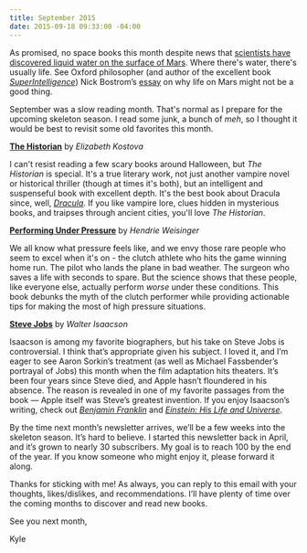 ```yaml
---
title: September 2015
date: 2015-09-18 09:33:00 -04:00
---
```


As promised, no space books this month despite news that [scientists have discovered liquid water on the surface of Mars](http://www.nasa.gov/press-release/nasa-confirms-evidence-that-liquid-water-flows-on-today-s-mars). Where there's water, there's usually life. See Oxford philosopher (and author of the excellent book *[SuperIntelligence](http://amzn.to/1FERxdZ)*) Nick Bostrom’s [essay](http://www.nickbostrom.com/extraterrestrial.pdf) on why life on Mars might not be a good thing. 

September was a slow reading month. That's normal as I prepare for the upcoming skeleton season. I read some junk, a bunch of *meh*, so I thought it would be best to revisit some old favorites this month. 

**[The Historian](http://amzn.to/1FERGxM)** by *Elizabeth Kostova*

I can't resist reading a few scary books around Halloween, but *The Historian* is special. It's a true literary work, not just another vampire novel or historical thriller (though at times it's both), but an intelligent and suspenseful book with excellent depth. It's the best book about Dracula since, well, *[Dracula](http://amzn.to/1O8fFZ2)*. If you like vampire lore, clues hidden in mysterious books, and traipses through ancient cities, you'll love *The Historian*.

**[Performing Under Pressure](http://amzn.to/1FERRt9)** by *Hendrie Weisinger*

We all know what pressure feels like, and we envy those rare people who seem to excel when it's on - the clutch athlete who hits the game winning home run. The pilot who lands the plane in bad weather. The surgeon who saves a life with seconds to spare. But the science shows that these people, like everyone else, actually perform *worse* under these conditions. This book debunks the myth of the clutch performer while providing actionable tips for making the most of high pressure situations. 

**[Steve Jobs](http://amzn.to/1GhC9yN)** by *Walter Isaacson*

Isaacson is among my favorite biographers, but his take on Steve Jobs is controversial. I think that’s appropriate given his subject. I loved it, and I’m eager to see Aaron Sorkin’s treatment (as well as Michael Fassbender’s portrayal of Jobs) this month when the film adaptation hits theaters. It’s been four years since Steve died, and Apple hasn’t floundered in his absence. The reason is revealed in one of my favorite passages from the book — Apple itself was Steve’s greatest invention. If you enjoy Isaacson’s writing, check out *[Benjamin Franklin](http://amzn.to/1O8fvkp)* and *[Einstein: His Life and Universe](http://amzn.to/1FESdQk)*.

By the time next month’s newsletter arrives, we’ll be a few weeks into the skeleton season. It’s hard to believe. I started this newsletter back in April, and it’s grown to nearly 30 subscribers. My goal is to reach 100 by the end of the year. If you know someone who might enjoy it, please forward it along. 

Thanks for sticking with me! As always, you can reply to this email with your thoughts, likes/dislikes, and recommendations. I’ll have plenty of time over the coming months to discover and read new books. 

See you next month, 

Kyle
